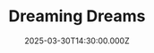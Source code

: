 ---
video:
  type: vimeo
  id: 1070848509
speaker:
  permalink: bart-wilkins
  name: Bart Wilkins
title: Dreaming Dreams
image: https://i.imgur.com/epBwMhd.png
date: 2025-03-30T14:30:00.000Z
---